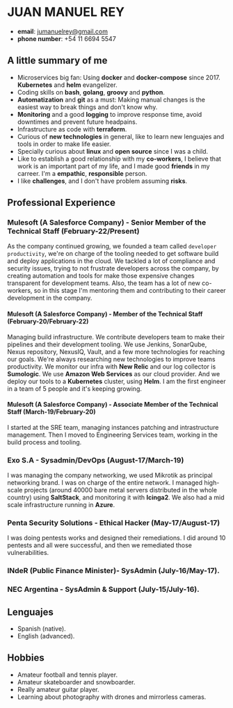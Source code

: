 # JUAN MANUEL REY

- **email**: jumanuelrey@gmail.com
- **phone number**: +54 11 6694 5547

## A little summary of me

- Microservices big fan: Using **docker** and **docker-compose** since 2017. **Kubernetes** and **helm** evangelizer.
- Coding skills on **bash**, **golang**, **groovy** and **python**.
- **Automatization** and **git** as a must: Making manual changes is the easiest way to break things and don't know why.
- **Monitoring** and a good **logging** to improve response time, avoid downtimes and prevent future headpains.
- Infrastructure as code with **terraform**.
- Curious of **new technologies** in general, like to learn new lenguajes and tools in order to make life easier.
- Specially curious about **linux** and **open source** since I was a child.
- Like to establish a good relationship with my **co-workers**, I believe that work is an important part of my life, and I made good **friends** in my carreer. I'm a **empathic**, **responsible** person.
- I like **challenges**, and I don't have problem assuming **risks**.

## Professional Experience

### Mulesoft (A Salesforce Company) - Senior Member of the Technical Staff (February-22/Present)

As the company continued growing, we founded a team called `developer productivity`, we're on charge of the tooling needed to get software build and deploy applications in the cloud.
We tackled a lot of compliance and security issues, trying to not frustrate developers across the company, by creating automation and tools for make those expensive changes transparent for development teams.
Also, the team has a lot of new co-workers, so in this stage I'm mentoring them and contributing to their career development in the company.

#### Mulesoft (A Salesforce Company) - Member of the Technical Staff (February-20/February-22)

Managing build infrastructure. We contribute developers team to make their pipelines and their development tooling.
We use Jenkins, SonarQube, Nexus repository, NexusIQ, Vault, and a few more technologies for reaching our goals.
We're always researching new technologies to improve teams productivity. We monitor our infra with **New Relic** and our log collector is  **Sumologic**.
We use **Amazon Web Services** as our cloud provider. And we deploy our tools to a **Kubernetes** cluster, using **Helm**.
I am the first engineer in a team of 5 people and it's keeping growing.

#### Mulesoft (A Salesforce Company) - Associate Member of the Technical Staff (March-19/February-20)

I started at the SRE team, managing instances patching and intrastructure management. Then I moved to Engineering Services team, working in the build process and tooling.

### Exo S.A - Sysadmin/DevOps (August-17/March-19)

I was managing the company networking, we used Mikrotik as principal networking brand. I was on charge of the entire network.
I managed high-scale projects (around 40000 bare metal servers distributed in the whole country) using **SaltStack**, and monitoring it with **Icinga2**.
We also had a mid scale infrastructure running in **Azure**.

### Penta Security Solutions - Ethical Hacker (May-17/August-17)

I was doing pentests works and designed their remediations. I did around 10 pentests and all were successful, and then we remediated those vulnerabilities.

### INdeR (Public Finance Minister)- SysAdmin (July-16/May-17).

### NEC Argentina - SysAdmin & Support (July-15/July-16).

## Lenguajes

- Spanish (native).
- English (advanced).

## Hobbies

- Amateur football and tennis player.
- Amateur skateboarder and snowboarder.
- Really amateur guitar player.
- Learning about photography with drones and mirrorless cameras.

